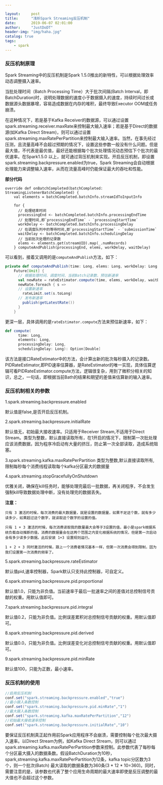 ```yaml
---

layout:     post
title:      "浅析Spark Streaming反压机制"
date:       2019-06-07 02:01:00
author:     "JustDoDT"
header-img: "img/haha.jpg"
catalog: true
tags:
    - spark
---
```




### 反压机制原理

Spark Streaming中的反压机制是Spark 1.5.0推出的新特性，可以根据处理效率动态调整摄入速率。

当批处理时间（Batch Processing Time）大于批次间隔(Batch Interval，即BatchDuration)时，说明处理数据的速度小于数据摄入的速度，持续时间过长或数据源头数据暴增，容易造成数据在内存的堆积，最终导致Executor OOM或任务崩溃。

在这种情况下，若是基于Kafka Receiver的数据源，可以通过设置spark.streaming.receiver.maxRate来控制最大输入速率；若是基于Direct的数据源(如Kafka Direct Stream)，则可以通过设置spark.streaming.maxRatePerPartition来控制最大输入速率。当然，在事先经过压测，且流量高峰不会超过预期的情况下，设置这些参数一般没有什么问题。但是最大值，不代表是最优值，最好还能根据每个批次处理情况动态预估下个批次的最优速率。在Spark1.5.0 以上，就可通过背压机制来实现。开启反压机制，即设置spark.streaming.backpressure.enabled为true，Spark Streaming会自动根据处理能力来调整输入速率，从而在流量高峰时仍能保证最大的吞吐和性能。

**部分代码**

~~~
override def onBatchCompleted(batchCompleted: StreamingListenerBatchCompleted) {
    val elements = batchCompleted.batchInfo.streamIdToInputInfo

    for {
      // 处理结束时间
      processingEnd <- batchCompleted.batchInfo.processingEndTime
      // 处理时间,即`processingEndTime` - `processingStartTime`
      workDelay <- batchCompleted.batchInfo.processingDelay
      // 在调度队列中的等待时间,即`processingStartTime` - `submissionTime`
      waitDelay <- batchCompleted.batchInfo.schedulingDelay
      // 当前批次处理的记录数
      elems <- elements.get(streamUID).map(_.numRecords)
    } computeAndPublish(processingEnd, elems, workDelay, waitDelay)

~~~



可以看到，接着又调用的是`computeAndPublish`方法，如下：

~~~scala
private def computeAndPublish(time: Long, elems: Long, workDelay: Long, waitDelay: Long): Unit =
    Future[Unit] {
      // 根据处理时间、调度时间、当前Batch记录数，预估新速率
      val newRate = rateEstimator.compute(time, elems, workDelay, waitDelay)
      newRate.foreach { s =>
      // 设置新速率
        rateLimit.set(s.toLong)
      // 发布新速率
        publish(getLatestRate())
      }
    }

~~~



更深一层，具体调用的是`rateEstimator.compute`方法来预估新速率，如下：

~~~scala
def compute(
      time: Long,
      elements: Long,
      processingDelay: Long,
      schedulingDelay: Long): Option[Double]
~~~



该方法是接口RateEstimator中的方法，会计算出新的批次每秒摄入的记录数。PIDRateEstimator,即PID速率估算器，是RateEstimator的唯一实现，具体估算逻辑可看PIDRateEstimator.compute方法，逻辑很复杂，用到了微积分相关的知识，总之，一句话，即根据当前Bath的结果和期望的差值来估算新的输入速率。

### 反压机制相关的参数

1.spark.streaming.backpressure.enabled

默认值是false,是否开启反压机制。

2.spark.streaming.backpressure.initialRate

默认值无，初始最大接收速率。只适用于Receiver Stream,不适用于Direct Stream。类型为整数，默认直接读取所有，在1开启的情况下，限制第一次批处理应该消费数据，因为程序冷启动有大量的挤压，防止第一次全部读取，造成系统阻塞。

3.spark.streaming.kafka.maxRatePerPartition
类型为整数,默认直接读取所有,限制每秒每个消费线程读取每个kafka分区最大的数据量

4.spark.streaming.stopGracefullyOnShutdown

优雅关闭，确保在kill任务时，能够处理完最后一批数据，再关闭程序，不会发生强制kill导致数据处理中断，没有处理完的数据丢失。

**注意：**

~~~
只有 3 激活的时候，每次消费的最大数据量，就是设置的数据量，如果不足这个数，就有多少读多少，如果超过这个数字，就读取这个数字的设置的值。

只有 1 + 3 激活的时候，每次消费读取我的数量最大会等于3设置的值，最小是spark根据系统负载自动推断的值，消费的数据量会在这两个范围之内变化根据系统的情况，但是第一次启动会有多少读多少数据。此后安装 1+3 设置规则运行。

1 + 2 + 3 同时激活的时候，跟上一个消费者情况基本一样，但第一次消费会得到限制，因为我们设置第一次消费的频率了。
~~~



5.spark.streaming.backpressure.rateEstimator

默认值pid,速率控制器，Spark默认只支持此控制器，可自定义。

6.spark.streaming.backpressure.pid.proportional

默认值1.0，只能为非负值。当前速率于最后一批速率之间的差值对总控制信号贡献的权重。用默认值即可。

7.spark.streaming.backpressure.pid.integral

默认值0.2，只能为非负值。比例误差累积对总控制信号贡献的权重。用默认值即可。

8.spark.streaming.backpressure.pid.derived

默认值0.0，只能为非负值。比例误差变化对总控制信号贡献的权重。用默认值即可。

9.spark.streaming.backpressure.pid.minRate

默认值100，只能为正数，最小速率。

### 反压机制的使用

~~~scala
//启用反压机制
conf.set("spark.streaming.backpressure.enabled","true")
//最小摄入条数控制
conf.set("spark.streaming.backpressure.pid.minRate","1")
//最大摄入条数控制
conf.set("spark.streaming.kafka.maxRatePerPartition","12")
//初始最大接收速率控制
conf.set("spark.streaming.backpressure.initialRate","10")    

~~~



要保证反压机制真正起作用前Spark应用程序不会崩溃，需要控制每个批次最大摄入速率。以Direct Stream为例，如Kafka Direct Stream，则可以通过spark.streaming.kafka.maxRatePerPartition参数来控制。此参数代表了每秒每个分区最大摄入的数据条数。假设BatchDuration为10秒，spark,streaming.kafka.maxRatePerPartition为12条，kafka topic分区数为3个，则一个批次(Batch) 最大读取的数据条数为360条(3 * 12 * 10=360)。同时，需要注意的是，该参数也代表了整个应用生命周期的最大速率即使是反压调整的最大值也不会超过这个参数。




















